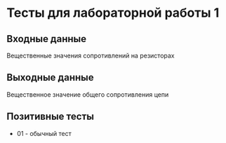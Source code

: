 # Тесты для лабораторной работы 1

## Входные данные
Вещественные значения сопротивлений на резисторах

## Выходные данные
Вещественное значение общего сопротивления цепи

## Позитивные тесты
- 01 - обычный тест
